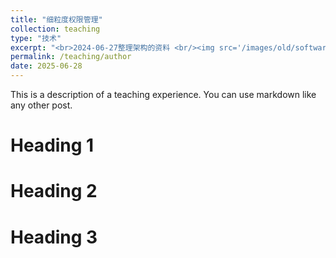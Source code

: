 ```yaml
---
title: "细粒度权限管理"
collection: teaching
type: "技术"
excerpt: "<br>2024-06-27整理架构的资料 <br/><img src='/images/old/software.jpg'>"
permalink: /teaching/author
date: 2025-06-28
---
```


This is a description of a teaching experience. You can use markdown like any other post.

Heading 1
======

Heading 2
======

Heading 3
======